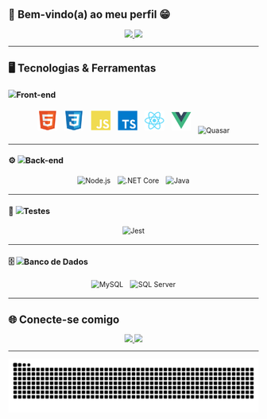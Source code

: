 ## 👋 Bem-vindo(a) ao meu perfil 😁

<div align="center">
  <a href="https://github.com/Maicaoxd">
    <img height="180em" src="https://github-readme-stats.vercel.app/api?username=Maicaoxd&show_icons=true&theme=tokyonight&include_all_commits=true&count_private=true"/>
    <img height="180em" src="https://github-readme-stats.vercel.app/api/top-langs/?username=Maicaoxd&layout=compact&langs_count=6&theme=tokyonight"/>
  </a>
</div>

---

## 🖥️ Tecnologias & Ferramentas

### ![Front-end](https://img.shields.io/badge/Front--end-blue?style=for-the-badge)

<div align="center">
  <img alt="HTML" height="40" width="40" style="margin: 5px" src="https://raw.githubusercontent.com/devicons/devicon/master/icons/html5/html5-original.svg"/>
  <img alt="CSS" height="40" width="40" style="margin: 5px" src="https://raw.githubusercontent.com/devicons/devicon/master/icons/css3/css3-original.svg"/>
  <img alt="JavaScript" height="40" width="40" style="margin: 5px" src="https://raw.githubusercontent.com/devicons/devicon/master/icons/javascript/javascript-plain.svg"/>
  <img alt="TypeScript" height="40" width="40" style="margin: 5px" src="https://raw.githubusercontent.com/devicons/devicon/master/icons/typescript/typescript-plain.svg"/>
  <img alt="React" height="40" width="40" style="margin: 5px" src="https://raw.githubusercontent.com/devicons/devicon/master/icons/react/react-original.svg"/>
  <img alt="Vue.js" height="40" width="40" style="margin: 5px" src="https://raw.githubusercontent.com/devicons/devicon/master/icons/vuejs/vuejs-original.svg"/>
  <img alt="Quasar" height="40" width="40" style="margin: 5px" src="https://cdn.jsdelivr.net/gh/devicons/devicon/icons/quasar/quasar-original.svg"/>
</div>

---

### ⚙️ ![Back-end](https://img.shields.io/badge/Back--end-green?style=for-the-badge)

<div align="center">
  <img alt="Node.js" height="40" width="40" style="margin: 5px" src="https://cdn.jsdelivr.net/gh/devicons/devicon/icons/nodejs/nodejs-original.svg"/>
  <img alt=".NET Core" height="40" width="40" style="margin: 5px" src="https://cdn.jsdelivr.net/gh/devicons/devicon/icons/dotnetcore/dotnetcore-original.svg"/>
  <img alt="Java" height="40" width="40" style="margin: 5px" src="https://cdn.jsdelivr.net/gh/devicons/devicon/icons/java/java-original.svg"/>
</div>

---

### 🧪 ![Testes](https://img.shields.io/badge/Testes-yellow?style=for-the-badge)

<div align="center">
  <img alt="Jest" height="40" width="40" style="margin: 5px" src="https://cdn.jsdelivr.net/gh/devicons/devicon/icons/jest/jest-plain.svg"/>
</div>

---

### 🗄️ ![Banco de Dados](https://img.shields.io/badge/Banco%20de%20Dados-orange?style=for-the-badge)

<div align="center">
  <img alt="MySQL" height="40" width="40" style="margin: 5px" src="https://cdn.jsdelivr.net/gh/devicons/devicon/icons/mysql/mysql-original.svg"/>
  <img alt="SQL Server" height="40" width="40" style="margin: 5px" src="https://cdn.jsdelivr.net/gh/devicons/devicon/icons/microsoftsqlserver/microsoftsqlserver-plain.svg"/>
</div>

---

## 🌐 Conecte-se comigo

<div align="center">
  <a href="https://www.instagram.com/m4icao/" target="_blank">
    <img src="https://img.shields.io/badge/-Instagram-%23E4405F?style=for-the-badge&logo=instagram&logoColor=white"/>
  </a>
  <a href="https://www.linkedin.com/in/maicon-alves-guedes-248584210/" target="_blank">
    <img src="https://img.shields.io/badge/-LinkedIn-%230077B5?style=for-the-badge&logo=linkedin&logoColor=white"/>
  </a>
</div>

---

<div align="center">
  <img src="https://raw.githubusercontent.com/Maicaoxd/Maicaoxd/output/snake.svg" alt="Snake animation"/>
</div>
